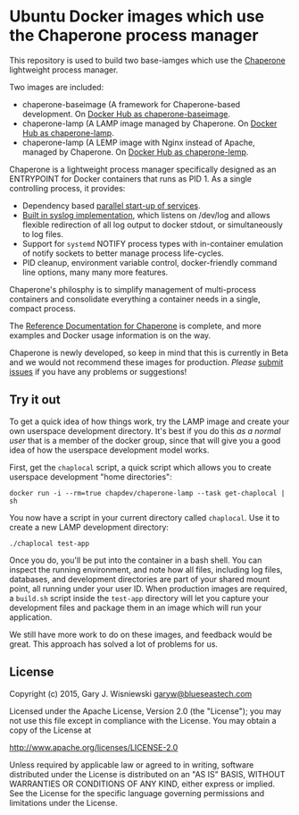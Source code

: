 # Ubuntu Docker images which use the Chaperone process manager

This repository is used to build two base-iamges which use the
[Chaperone](http://garywiz.github.io/chaperone/guide/chap-intro.html) lightweight process manager.

Two images are included:

 * chaperone-baseimage (A framework for Chaperone-based development.  On
   [Docker Hub as chaperone-baseimage](https://registry.hub.docker.com/u/chapdev/chaperone-baseimage).
 * chaperone-lamp (A LAMP image managed by Chaperone.  On
   [Docker Hub as chaperone-lamp](https://registry.hub.docker.com/u/chapdev/chaperone-lamp).
 * chaperone-lamp (A LEMP image with Nginx instead of Apache, managed by Chaperone.  On
   [Docker Hub as chaperone-lemp](https://registry.hub.docker.com/u/chapdev/chaperone-lemp).
   
Chaperone is a lightweight process manager specifically designed as an ENTRYPOINT for Docker containers that runs as PID 1.  As a single
controlling process, it provides:

  * Dependency based [parallel start-up of services](http://garywiz.github.io/chaperone/ref/config-service.html).
  * [Built in syslog implementation](http://garywiz.github.io/chaperone/ref/config-logging.html), which listens on /dev/log and allows
    flexible redirection of all log output to docker stdout, or simultaneously
    to log files.
  * Support for ``systemd`` NOTIFY process types with in-container emulation of notify sockets to
	better manage process life-cycles.
  * PID cleanup, environment variable control, docker-friendly command line options, many many more features.

Chaperone's philosphy is to simplify management of multi-process containers and consolidate everything a container needs
in a single, compact process.

The [Reference Documentation for Chaperone](http://garywiz.github.io/chaperone/ref/index.html) is complete, and
more examples and Docker usage information is on the way.

Chaperone is newly developed, so keep in mind that this is currently in Beta and we would not recommend these images
for production.  *Please* [submit issues](https://github.com/garywiz/chaperone-docker/issues) if you have any problems or suggestions!

## Try it out

To get a quick idea of how things work, try the LAMP image and create your own userspace development directory.
It's best if you do this *as a normal user* that is a member of the docker group, since that will give you a good
idea of how the userspace development model works.

First, get the `chaplocal` script, a quick script which allows you to create userspace development "home directories":

    docker run -i --rm=true chapdev/chaperone-lamp --task get-chaplocal | sh

You now have a script in your current directory called ``chaplocal``.
Use it to create a new LAMP development directory:

    ./chaplocal test-app

Once you do, you'll be put into the container in a bash shell.  You can inspect the running environment,
and note how all files, including log files, databases, and development directories are part of your
shared mount point, all running under your user ID.   When production images are required, a
`build.sh` script inside the `test-app` directory will let you capture your development files
and package them in an image which will run your application.

We still have more work to do on these images, and feedback would be great.  This approach
has solved a lot of problems for us.

## License

Copyright (c) 2015, Gary J. Wisniewski <garyw@blueseastech.com>

Licensed under the Apache License, Version 2.0 (the "License");
you may not use this file except in compliance with the License.
You may obtain a copy of the License at

   http://www.apache.org/licenses/LICENSE-2.0

Unless required by applicable law or agreed to in writing, software
distributed under the License is distributed on an "AS IS" BASIS,
WITHOUT WARRANTIES OR CONDITIONS OF ANY KIND, either express or implied.
See the License for the specific language governing permissions and
limitations under the License.
